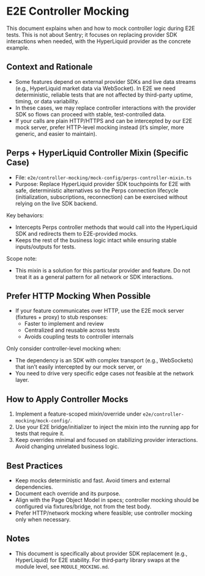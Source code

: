 # E2E Controller Mocking

This document explains when and how to mock controller logic during E2E tests. This is not about Sentry; it focuses on replacing provider SDK interactions when needed, with the HyperLiquid provider as the concrete example.

## Context and Rationale

- Some features depend on external provider SDKs and live data streams (e.g., HyperLiquid market data via WebSocket). In E2E we need deterministic, reliable tests that are not affected by third-party uptime, timing, or data variability.
- In these cases, we may replace controller interactions with the provider SDK so flows can proceed with stable, test-controlled data.
- If your calls are plain HTTP/HTTPS and can be intercepted by our E2E mock server, prefer HTTP-level mocking instead (it’s simpler, more generic, and easier to maintain).

## Perps + HyperLiquid Controller Mixin (Specific Case)

- File: `e2e/controller-mocking/mock-config/perps-controller-mixin.ts`
- Purpose: Replace HyperLiquid provider SDK touchpoints for E2E with safe, deterministic alternatives so the Perps connection lifecycle (initialization, subscriptions, reconnection) can be exercised without relying on the live SDK backend.

Key behaviors:

- Intercepts Perps controller methods that would call into the HyperLiquid SDK and redirects them to E2E-provided mocks.
- Keeps the rest of the business logic intact while ensuring stable inputs/outputs for tests.

Scope note:

- This mixin is a solution for this particular provider and feature. Do not treat it as a general pattern for all network or SDK interactions.

## Prefer HTTP Mocking When Possible

- If your feature communicates over HTTP, use the E2E mock server (fixtures + proxy) to stub responses:
  - Faster to implement and review
  - Centralized and reusable across tests
  - Avoids coupling tests to controller internals

Only consider controller-level mocking when:

- The dependency is an SDK with complex transport (e.g., WebSockets) that isn’t easily intercepted by our mock server, or
- You need to drive very specific edge cases not feasible at the network layer.

## How to Apply Controller Mocks

1. Implement a feature-scoped mixin/override under `e2e/controller-mocking/mock-config/`.
2. Use your E2E bridge/initializer to inject the mixin into the running app for tests that require it.
3. Keep overrides minimal and focused on stabilizing provider interactions. Avoid changing unrelated business logic.

## Best Practices

- Keep mocks deterministic and fast. Avoid timers and external dependencies.
- Document each override and its purpose.
- Align with the Page Object Model in specs; controller mocking should be configured via fixtures/bridge, not from the test body.
- Prefer HTTP/network mocking where feasible; use controller mocking only when necessary.

## Notes

- This document is specifically about provider SDK replacement (e.g., HyperLiquid) for E2E stability. For third‑party library swaps at the module level, see `MODULE_MOCKING.md`.
